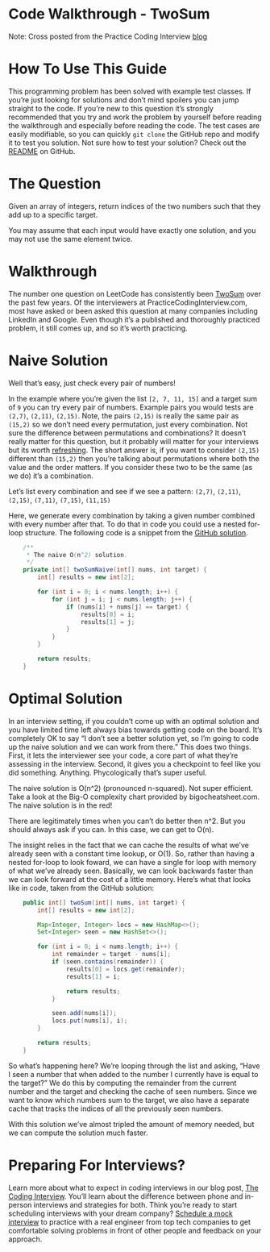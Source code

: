 # Code Walkthrough - TwoSum

Note: Cross posted from the Practice Coding Interview [blog](https://www.practicecodinginterview.com/blog?SQF_SOURCE=github)

# How To Use This Guide

This programming problem has been solved with example test classes. If you’re just looking for solutions and don’t mind spoilers you can jump straight to the code. If you’re new to this question it’s strongly recommended that you try and work the problem by yourself before reading the walkthrough and especially before reading the code. The test cases are easily modifiable, so you can quickly `git clone` the GitHub repo and modify it to test you solution. Not sure how to test your solution? Check out the [README](https://github.com/practicecodinginterview/PracticeCodingInterview.com) on GitHub.

# The Question

Given an array of integers, return indices of the two numbers such that they add up to a specific target.

You may assume that each input would have exactly one solution, and you may not use the same element twice.

# Walkthrough
The number one question on LeetCode has consistently been [TwoSum](https://leetcode.com/problems/two-sum/) over the past few years. Of the interviewers at PracticeCodingInterview.com, most have asked or been asked this question at many companies including LinkedIn and Google. Even though it’s a published and thoroughly practiced problem, it still comes up, and so it’s worth practicing.

# Naive Solution

Well that’s easy, just check every pair of numbers!

In the example where you’re given the list `[2, 7, 11, 15]` and a target sum of `9` you can try every pair of numbers. Example pairs you would tests are `(2,7)`, `(2,11)`, `(2,15)`. Note, the pairs `(2,15)` is really the same pair as `(15,2)` so we don’t need every permutation, just every combination. Not sure the difference between permutations and combinations? It doesn’t really matter for this question, but it probably will matter for your interviews but its worth [refreshing](https://betterexplained.com/articles/easy-permutations-and-combinations/). The short answer is, if you want to consider `(2,15)` different than `(15,2)` then you’re talking about permutations where both the value and the order matters. If you consider these two to be the same (as we do) it’s a combination.

Let’s list every combination and see if we see a pattern: 
`(2,7)`, `(2,11)`, `(2,15)`, `(7,11)`, `(7,15)`, `(11,15)`

Here, we generate every combination by taking a given number combined with every number after that. To do that in code you could use a nested for-loop structure. The following code is a snippet from the [GitHub solution](https://github.com/practicecodinginterview/PracticeCodingInterview.com/blob/master/src/main/java/com/practicecodinginterview/leetcode/TwoSum/TwoSum.java).

```java
    /**
     * The naive O(n^2) solution.
     */
    private int[] twoSumNaive(int[] nums, int target) {
        int[] results = new int[2];

        for (int i = 0; i < nums.length; i++) {
            for (int j = i; j < nums.length; j++) {
                if (nums[i] + nums[j] == target) {
                    results[0] = i;
                    results[1] = j;
                }
            }
        }

        return results;
    }
```

# Optimal Solution

In an interview setting, if you couldn’t come up with an optimal solution and you have limited time left always bias towards getting code on the board. It’s completely OK to say “I don’t see a better solution yet, so I’m going to code up the naive solution and we can work from there.” This does two things. First, it lets the interviewer see your code, a core part of what they’re assessing in the interview. Second, it gives you a checkpoint to feel like you did something. Anything. Phycologically that’s super useful.

The naive solution is O(n^2) (pronounced n-squared). Not super efficient. Take a look at the Big-O complexity chart provided by bigocheatsheet.com. The naive solution is in the red!

There are legitimately times when you can’t do better then n^2. But you should always ask if you can. In this case, we can get to O(n).

The insight relies in the fact that we can cache the results of what we’ve already seen with a constant time lookup, or O(1). So, rather than having a nested for-loop to look foward, we can have a single for loop with memory of what we’ve already seen. Basically, we can look backwards faster than we can look forward at the cost of a little memory. Here’s what that looks like in code, taken from the GitHub solution:

```java
    public int[] twoSum(int[] nums, int target) {
        int[] results = new int[2];

        Map<Integer, Integer> locs = new HashMap<>();
        Set<Integer> seen = new HashSet<>();

        for (int i = 0; i < nums.length; i++) {
            int remainder = target - nums[i];
            if (seen.contains(remainder)) {
                results[0] = locs.get(remainder);
                results[1] = i;

                return results;
            }

            seen.add(nums[i]);
            locs.put(nums[i], i);
        }

        return results;
    }
```

So what’s happening here? We’re looping through the list and asking, “Have I seen a number that when added to the number I currently have is equal to the target?” We do this by computing the remainder from the current number and the target and checking the cache of seen numbers. Since we want to know which numbers sum to the target, we also have a separate cache that tracks the indices of all the previously seen numbers.

With this solution we’ve almost tripled the amount of memory needed, but we can compute the solution much faster.

# Preparing For Interviews?
Learn more about what to expect in coding interviews in our blog post, [The Coding Interview](http://www.practicecodinginterview.com/blog/2019/5/20/the-coding-interview?SQF_SOURCE=github). You’ll learn about the difference between phone and in-person interviews and strategies for both. Think you’re ready to start scheduling interviews with your dream company? [Schedule a mock interview](http://www.practicecodinginterview.com/schedule-an-interview?SQF_SOURCE=github) to practice with a real engineer from top tech companies to get comfortable solving problems in front of other people and feedback on your approach.
